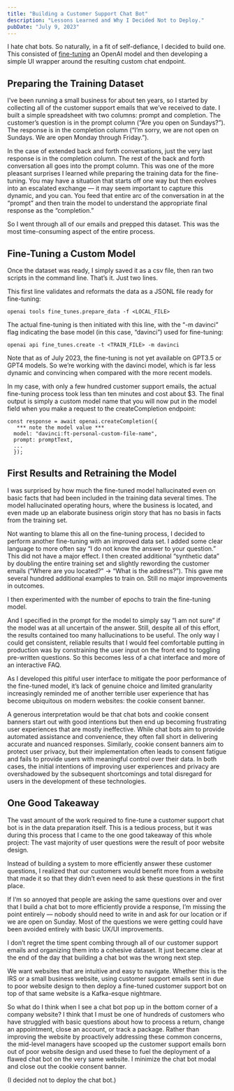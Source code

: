 ```yaml
---
title: "Building a Customer Support Chat Bot"
description: "Lessons Learned and Why I Decided Not to Deploy."
pubDate: "July 9, 2023"
---
```


I hate chat bots. So naturally, in a fit of self-defiance, I decided to build one. This consisted of [fine-tuning](https://platform.openai.com/docs/guides/fine-tuning) an OpenAI model and then developing a simple UI wrapper around the resulting custom chat endpoint.

## Preparing the Training Dataset
I’ve been running a small business for about ten years, so I started by collecting all of the customer support emails that we’ve received to date. I built a simple spreadsheet with two columns: prompt and completion. The customer’s question is in the prompt column (“Are you open on Sundays?”). The response is in the completion column (“I’m sorry, we are not open on Sundays. We are open Monday through Friday.”).

In the case of extended back and forth conversations, just the very last response is in the completion column. The rest of the back and forth conversation all goes into the prompt column. This was one of the more pleasant surprises I learned while preparing the training data for the fine-tuning. You may have a situation that starts off one way but then evolves into an escalated exchange — it may seem important to capture this dynamic, and you can. You feed that entire arc of the conversation in at the “prompt” and then train the model to understand the appropriate final response as the “completion.”

So I went through all of our emails and prepped this dataset. This was the most time-consuming aspect of the entire process.

## Fine-Tuning a Custom Model 
Once the dataset was ready, I simply saved it as a csv file, then ran two scripts in the command line. That’s it. Just two lines.

This first line validates and reformats the data as a JSONL file ready for fine-tuning:

```openai tools fine_tunes.prepare_data -f <LOCAL_FILE>```

The actual fine-tuning is then initiated with this line, with the “-m davinci” flag indicating the base model (in this case, “davinci”) used for fine-tuning:

```openai api fine_tunes.create -t <TRAIN_FILE> -m davinci```

Note that as of July 2023, the fine-tuning is not yet available on GPT3.5 or GPT4 models. So we’re working with the davinci model, which is far less dynamic and convincing when compared with the more recent models.

In my case, with only a few hundred customer support emails, the actual fine-tuning process took less than ten minutes and cost about $3. The final output is simply a custom model name that you will now put in the model field when you make a request to the createCompletion endpoint:

```
const response = await openai.createCompletion({
   *** note the model value ***
  model: "davinci:ft-personal-custom-file-name",
  prompt: promptText,
  ...
  });
```

## First Results and Retraining the Model
I was surprised by how much the fine-tuned model hallucinated even on basic facts that had been included in the training data several times. The model hallucinated operating hours, where the business is located, and even made up an elaborate business origin story that has no basis in facts from the training set.

Not wanting to blame this all on the fine-tuning process, I decided to perform another fine-tuning with an improved data set. I added some clear language to more often say “I do not know the answer to your question.” This did not have a major effect. I then created additional “synthetic data” by doubling the entire training set and slightly rewording the customer emails (“Where are you located?” → “What is the address?”). This gave me several hundred additional examples to train on. Still no major improvements in outcomes.

I then experimented with the number of epochs to train the fine-tuning model.

And I specified in the prompt for the model to simply say “I am not sure” if the model was at all uncertain of the answer. Still, despite all of this effort, the results contained too many hallucinations to be useful. The only way I could get consistent, reliable results that I would feel comfortable putting in production was by constraining the user input on the front end to toggling pre-written questions. So this becomes less of a chat interface and more of an interactive FAQ.

As I developed this pitiful user interface to mitigate the poor performance of the fine-tuned model, it’s lack of genuine choice and limited granularity increasingly reminded me of another terrible user experience that has become ubiquitous on modern websites: the cookie consent banner.

A generous interpretation would be that chat bots and cookie consent banners start out with good intentions but then end up becoming frustrating user experiences that are mostly ineffective. While chat bots aim to provide automated assistance and convenience, they often fall short in delivering accurate and nuanced responses. Similarly, cookie consent banners aim to protect user privacy, but their implementation often leads to consent fatigue and fails to provide users with meaningful control over their data. In both cases, the initial intentions of improving user experiences and privacy are overshadowed by the subsequent shortcomings and total disregard for users in the development of these technologies.

## One Good Takeaway
The vast amount of the work required to fine-tune a customer support chat bot is in the data preparation itself. This is a tedious process, but it was during this process that I came to the one good takeaway of this whole project: The vast majority of user questions were the result of poor website design.

Instead of building a system to more efficiently answer these customer questions, I realized that our customers would benefit more from a website that made it so that they didn’t even need to ask these questions in the first place.

If I‘m so annoyed that people are asking the same questions over and over that I build a chat bot to more efficiently provide a response, I’m missing the point entirely — nobody should need to write in and ask for our location or if we are open on Sunday. Most of the questions we were getting could have been avoided entirely with basic UX/UI improvements.

I don’t regret the time spent combing through all of our customer support emails and organizing them into a cohesive dataset. It just became clear at the end of the day that building a chat bot was the wrong next step.

We want websites that are intuitive and easy to navigate. Whether this is the IRS or a small business website, using customer support emails sent in due to poor website design to then deploy a fine-tuned customer support bot on top of that same website is a Kafka-esque nightmare.

So what do I think when I see a chat bot pop up in the bottom corner of a company website? I think that I must be one of hundreds of customers who have struggled with basic questions about how to process a return, change an appointment, close an account, or track a package. Rather than improving the website by proactively addressing these common concerns, the mid-level managers have scooped up the customer support emails born out of poor website design and used these to fuel the deployment of a flawed chat bot on the very same website. I minimize the chat bot modal and close out the cookie consent banner.

(I decided not to deploy the chat bot.)